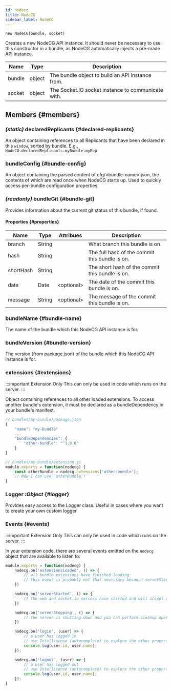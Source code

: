 ```yaml
---
id: nodecg
title: NodeCG
sidebar_label: NodeCG
---
```


`new NodeCG(bundle, socket)`

Creates a new NodeCG API instance. It should never be necessary to use this constructor in a bundle, as NodeCG automatically injects a pre-made API instance.

|  Name  |  Type  |                   Description                      |
| ------ | ------ | -------------------------------------------------- |
| bundle | object | The bundle object to build an API instance from.   |
| socket | object | The Socket.IO socket instance to communicate with. |

## Members {#members}

### _(static)_ declaredReplicants {#declared-replicants}

An object containing references to all Replicants that have been declared in this `window`, sorted by bundle. E.g., `NodeCG.declaredReplicants.myBundle.myRep`

### bundleConfig {#bundle-config}

An object containing the parsed content of cfg/&lt;bundle-name>.json, the contents of which are read once when NodeCG starts up. Used to quickly access per-bundle configuration properties.

### _(readonly)_ bundleGit {#bundle-git}

Provides information about the current git status of this bundle, if found.

#### Properties {#properties}

|    Name   |  Type  |   Attribues   |                  Description                    |
| --------- | ------ | ------------- | ----------------------------------------------- |
| branch    | String |               | What branch this bundle is on.                  |
| hash      | String |               | The full hash of the commit this bundle is on.  |
| shortHash | String |               | The short hash of the commit this bundle is on. |
| date      | Date   | &lt;optional> | The date of the commit this bundle is on.       |
| message   | String | &lt;optional> | The message of the commit this bundle is on.    |

### bundleName {#bundle-name}

The name of the bundle which this NodeCG API instance is for.

### bundleVersion {#bundle-version}

The version (from package.json) of the bundle which this NodeCG API instance is for.

### extensions {#extensions}

:::important Extension Only
This can only be used in code which runs on the server.
:::

Object containing references to all other loaded extensions. To access another bundle's extension, it must be declared as a bundleDependency in your bundle's manifest.

```js
// bundles/my-bundle/package.json
{
    "name": "my-bundle"
    ...
    "bundleDependencies": {
        "other-bundle": "^1.0.0"
    }
}

// bundles/my-bundle/extension.js
module.exports = function(nodecg) {
    const otherBundle = nodecg.extensions['other-bundle'];
    // Now I can use `otherBundle`!
}
```

### Logger _:Object_ {#logger}

Provides easy access to the Logger class. Useful in cases where you want to create your own custom logger.

### Events {#events}

:::important Extension Only
This can only be used in code which runs on the server.
:::

In your extension code, there are several events emitted on the `nodecg` object that are available to listen to:

```ts
module.exports = function(nodecg) {
    nodecg.on('extensionsLoaded', () => {
        // all bundle extensions have finished loading
        // this event is probably not that necessary because serverStarted is emitted shortly after
    })

    nodecg.on('serverStarted', () => {
        // the web and socket.io servers have started and will accept connections
    })

    nodecg.on('serverStopping', () => {
        // the server is shutting down and you can perform cleanup operations here
    })

    nodecg.on('login', (user) => {
        // a user has logged in
        // use Intellisense (autocomplete) to explore the other properties available on the `user` object
        console.log(user.id, user.name);
    });

    nodecg.on('logout', (user) => {
        // a user has logged out
        // use Intellisense (autocomplete) to explore the other properties available on the `user` object
        console.log(user.id, user.name);
    });
}
```
